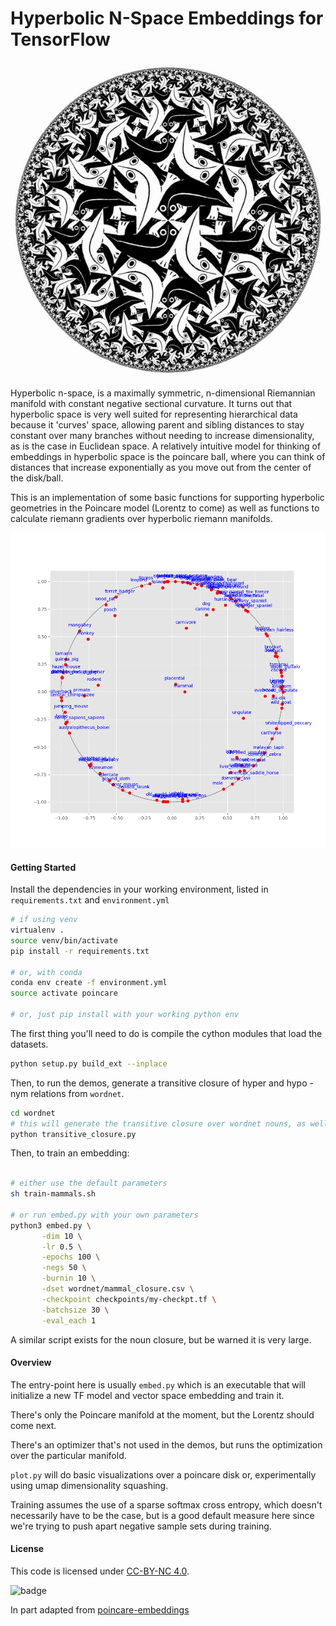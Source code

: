 # Hyperbolic N-Space Embeddings for TensorFlow

<p align="center"><img src="circle-limit.jpg" alt="escher"></p>

Hyperbolic n-space, is a maximally symmetric, n-dimensional Riemannian manifold with constant negative sectional curvature. It turns out that hyperbolic space is very well suited for representing hierarchical data because it 'curves' space, allowing parent and sibling distances to stay constant over many branches without needing to increase dimensionality, as is the case in Euclidean space. A relatively intuitive model for thinking of embeddings in hyperbolic space is the poincare ball, where you can think of distances that increase exponentially as you move out from the center of the disk/ball.

This is an implementation of some basic functions for supporting hyperbolic geometries in the Poincare model (Lorentz to come) as well as functions to calculate riemann gradients over hyperbolic riemann manifolds.

<p align="center"><img src="mammals-2d.png" alt="plot"></p>

#### Getting Started

Install the dependencies in your working environment, listed in `requirements.txt` and `environment.yml`

```bash
# if using venv
virtualenv .
source venv/bin/activate
pip install -r requirements.txt

# or, with conda
conda env create -f environment.yml
source activate poincare

# or, just pip install with your working python env
```

The first thing you'll need to do is compile the cython modules that load the datasets.

```bash
python setup.py build_ext --inplace
```

Then, to run the demos, generate a transitive closure of hyper and hypo -nym relations from `wordnet`.   

```bash
cd wordnet
# this will generate the transitive closure over wordnet nouns, as well as a mammal subtree closure
python transitive_closure.py
```

Then, to train an embedding:
```bash

# either use the default parameters
sh train-mammals.sh

# or run embed.py with your own parameters
python3 embed.py \
       -dim 10 \
       -lr 0.5 \
       -epochs 100 \
       -negs 50 \
       -burnin 10 \
       -dset wordnet/mammal_closure.csv \
       -checkpoint checkpoints/my-checkpt.tf \
       -batchsize 30 \
       -eval_each 1

```

A similar script exists for the noun closure, but be warned it is very large.

#### Overview

The entry-point here is usually `embed.py` which is an executable that will initialize a new TF model and vector space embedding and train it.

There's only the Poincare manifold at the moment, but the Lorentz should come next. 

There's an optimizer that's not used in the demos, but runs the optimization over the particular manifold.

`plot.py` will do basic visualizations over a poincare disk or, experimentally using umap dimensionality squashing.

Training assumes the use of a sparse softmax cross entropy, which doesn't necessarily have to be the case, but is a good default measure here since we're trying to push apart negative sample sets during training. 

#### License
This code is licensed under [CC-BY-NC 4.0](https://creativecommons.org/licenses/by-nc/4.0/).

![badge](https://img.shields.io/badge/License-CC%20BY--NC%204.0-lightgrey.svg)

In part adapted from [poincare-embeddings](https://github.com/facebookresearch/poincare-embeddings)
